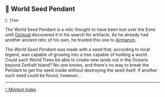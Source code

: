 ## 🌱 World Seed Pendant

`📜 Item`

The World Seed Pendant is a relic thought to have been lost over the Eons until [Ozimud](<https://zeithalt.github.io/r/ozimud.html>) discovered it in his search for artifacts. As he already had another ancient relic of his own, he trusted this one to [Airmanon](<https://zeithalt.github.io/r/airmanon.html>).

The _World Seed Pendant_ was made with a seed that, according to local legend, was capable of growing into a tree capable of holding a world. Could such World Trees be able to create new lands out in the Oceans beyond Zeithalt Island? No one knows, and there's no way to break the Pendant to get the seed inside without destroying the seed itself. If another such seed could be found, however...


-----
[`📑` Mimbot Index](<https://zeithalt.github.io/r/#0fd0>)
<!---
keywords: airmanon, ozimud
aliases: 
-->
